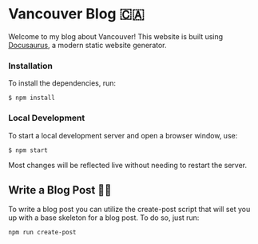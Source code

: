 # Vancouver Blog 🇨🇦

Welcome to my blog about Vancouver! This website is built using [Docusaurus](https://docusaurus.io/), a modern static website generator.

### Installation

To install the dependencies, run:

```
$ npm install
```

### Local Development

To start a local development server and open a browser window, use:

```
$ npm start
```

Most changes will be reflected live without needing to restart the server.

## Write a Blog Post ✍🏼

To write a blog post you can utilize the create-post script that will set you up with a base skeleton for a blog post. To do so, just run:

```bash
npm run create-post
```

